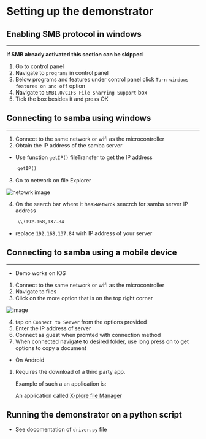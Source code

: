 
# Setting up the demonstrator


## Enabling SMB protocol in windows
___
**If SMB already activated this section can be skipped**

1.  Go to control panel
2. Navigate to `programs` in control panel
3. Below programs and features under control panel click `Turn windows features on and off` option
4. Navigate to `SMB1.0/CIFS File Sharring Support` box
5. Tick the box besides it and press OK 
## Connecting to samba using windows 
___
1.  Connect to the same network or wifi as the microcontroller
2.  Obtain the IP address of the samba server
* Use function `getIP()` fileTransfer to get the IP address
``` python
    getIP()
```
3. Go to network on file Explorer

![netowrk image](https://helpdeskgeek.com/wp-content/pictures/2020/04/Windows-Explorer-Network-Tab.png)

4. On the search bar where it has`>Netwrok` seacrch for samba server IP address
```
    \\:192.168,137.84
```
* replace `192.168,137.84` wirh IP address of your server

## Connecting to samba using a mobile device
___

* Demo works on IOS
1.  Connect to the same network or wifi as the microcontroller
2. Navigate to files
3. Click on the more option that is on the top right corner

![image](https://cdn.osxdaily.com/wp-content/uploads/2019/10/files-elipsis-menu.png)

4. tap on `Connect to Server` from the options provided
5. Enter the IP address of server 
6. Connect as guest when promted with connection method
7. When connected navigate to desired folder, use long press on to get options to copy a document

* On Android

1. Requires the download of a third party app.
    
    Example of such a an application is:
    
    An application called [X-plore file Manager](https://play.google.com/store/apps/details?id=com.lonelycatgames.Xplore&hl=en_ZA&gl=US) 

## Running the demonstrator on a python script

* See docomentation of `driver.py` file